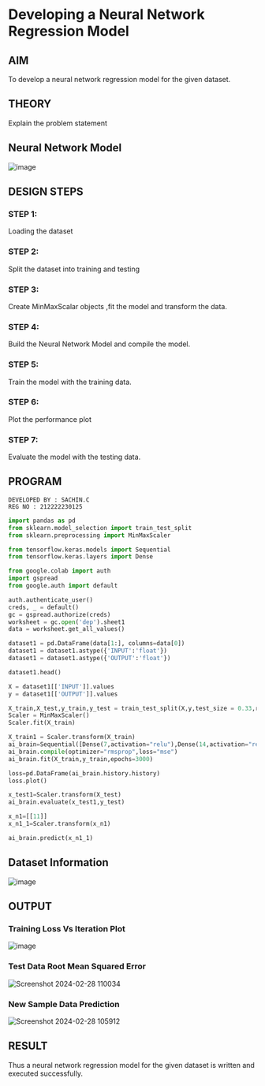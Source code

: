 # Developing a Neural Network Regression Model

## AIM

To develop a neural network regression model for the given dataset.

## THEORY

Explain the problem statement

## Neural Network Model

![image](https://github.com/Sachin-vlr/basic-nn-model/assets/113497666/e89d2888-b469-47b3-8d48-5c98925cd0b9)

## DESIGN STEPS

### STEP 1:

Loading the dataset

### STEP 2:

Split the dataset into training and testing

### STEP 3:

Create MinMaxScalar objects ,fit the model and transform the data.

### STEP 4:

Build the Neural Network Model and compile the model.

### STEP 5:

Train the model with the training data.

### STEP 6:

Plot the performance plot

### STEP 7:

Evaluate the model with the testing data.

## PROGRAM
```
DEVELOPED BY : SACHIN.C
REG NO : 212222230125
```
```PYTHON
import pandas as pd
from sklearn.model_selection import train_test_split
from sklearn.preprocessing import MinMaxScaler

from tensorflow.keras.models import Sequential
from tensorflow.keras.layers import Dense

from google.colab import auth
import gspread
from google.auth import default

auth.authenticate_user()
creds, _ = default()
gc = gspread.authorize(creds)
worksheet = gc.open('dep').sheet1
data = worksheet.get_all_values()

dataset1 = pd.DataFrame(data[1:], columns=data[0])
dataset1 = dataset1.astype({'INPUT':'float'})
dataset1 = dataset1.astype({'OUTPUT':'float'})

dataset1.head()

X = dataset1[['INPUT']].values
y = dataset1[['OUTPUT']].values

X_train,X_test,y_train,y_test = train_test_split(X,y,test_size = 0.33,random_state = 33)
Scaler = MinMaxScaler()
Scaler.fit(X_train)

X_train1 = Scaler.transform(X_train)
ai_brain=Sequential([Dense(7,activation="relu"),Dense(14,activation="relu"),Dense(1)])
ai_brain.compile(optimizer="rmsprop",loss="mse")
ai_brain.fit(X_train,y_train,epochs=3000)

loss=pd.DataFrame(ai_brain.history.history)
loss.plot()

x_test1=Scaler.transform(X_test)
ai_brain.evaluate(x_test1,y_test)

x_n1=[[11]]
x_n1_1=Scaler.transform(x_n1)

ai_brain.predict(x_n1_1)
```
## Dataset Information

![image](https://github.com/Sachin-vlr/basic-nn-model/assets/113497666/b1b00d6a-46be-41f5-b846-4e681fdb7682)

## OUTPUT

### Training Loss Vs Iteration Plot

![image](https://github.com/Sachin-vlr/basic-nn-model/assets/113497666/97920c3b-1b9b-4a18-a754-75ae82f53473)


### Test Data Root Mean Squared Error

![Screenshot 2024-02-28 110034](https://github.com/Sachin-vlr/basic-nn-model/assets/113497666/dd07f1dd-54e5-45ae-9052-fbc168731761)

### New Sample Data Prediction

![Screenshot 2024-02-28 105912](https://github.com/Sachin-vlr/basic-nn-model/assets/113497666/c1926452-53b9-41fe-a65f-21c0aecf5dac)

## RESULT

Thus a neural network regression model for the given dataset is written and executed successfully.
